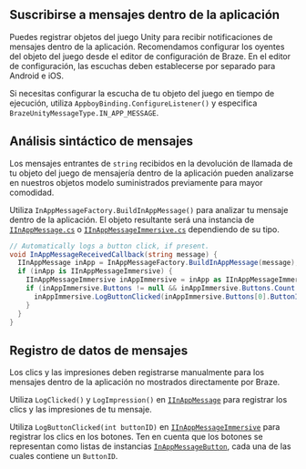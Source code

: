 ## Suscribirse a mensajes dentro de la aplicación

Puedes registrar objetos del juego Unity para recibir notificaciones de mensajes dentro de la aplicación. Recomendamos configurar los oyentes del objeto del juego desde el editor de configuración de Braze. En el editor de configuración, las escuchas deben establecerse por separado para Android e iOS.

Si necesitas configurar la escucha de tu objeto del juego en tiempo de ejecución, utiliza `AppboyBinding.ConfigureListener()` y especifica `BrazeUnityMessageType.IN_APP_MESSAGE`.

## Análisis sintáctico de mensajes

Los mensajes entrantes de `string` recibidos en la devolución de llamada de tu objeto del juego de mensajería dentro de la aplicación pueden analizarse en nuestros objetos modelo suministrados previamente para mayor comodidad.

Utiliza `InAppMessageFactory.BuildInAppMessage()` para analizar tu mensaje dentro de la aplicación. El objeto resultante será una instancia de [`IInAppMessage.cs`](https://github.com/braze-inc/braze-unity-sdk/blob/18cb8ee89f1841c576eb954793edb6e06f9130b4/Assets/Plugins/Appboy/Models/InAppMessage/IInAppMessage.cs) o [`IInAppMessageImmersive.cs`](https://github.com/braze-inc/braze-unity-sdk/blob/18cb8ee89f1841c576eb954793edb6e06f9130b4/Assets/Plugins/Appboy/Models/InAppMessage/IInAppMessageImmersive.cs) dependiendo de su tipo.

```csharp
// Automatically logs a button click, if present.
void InAppMessageReceivedCallback(string message) {
  IInAppMessage inApp = InAppMessageFactory.BuildInAppMessage(message);
  if (inApp is IInAppMessageImmersive) {
    IInAppMessageImmersive inAppImmersive = inApp as IInAppMessageImmersive;
    if (inAppImmersive.Buttons != null && inAppImmersive.Buttons.Count > 0) {
      inAppImmersive.LogButtonClicked(inAppImmersive.Buttons[0].ButtonID);
    }
  }
}
```

## Registro de datos de mensajes

Los clics y las impresiones deben registrarse manualmente para los mensajes dentro de la aplicación no mostrados directamente por Braze.

Utiliza `LogClicked()` y `LogImpression()` en [`IInAppMessage`](https://github.com/braze-inc/braze-unity-sdk/blob/18cb8ee89f1841c576eb954793edb6e06f9130b4/Assets/Plugins/Appboy/Models/InAppMessage/IInAppMessage.cs) para registrar los clics y las impresiones de tu mensaje.

Utiliza `LogButtonClicked(int buttonID)` en [`IInAppMessageImmersive`](https://github.com/braze-inc/braze-unity-sdk/blob/18cb8ee89f1841c576eb954793edb6e06f9130b4/Assets/Plugins/Appboy/Models/InAppMessage/IInAppMessageImmersive.cs) para registrar los clics en los botones. Ten en cuenta que los botones se representan como listas de instancias [`InAppMessageButton`](https://github.com/braze-inc/braze-unity-sdk/blob/18cb8ee89f1841c576eb954793edb6e06f9130b4/Assets/Plugins/Appboy/Models/InAppMessage/InAppMessageButton.cs), cada una de las cuales contiene un `ButtonID`.

